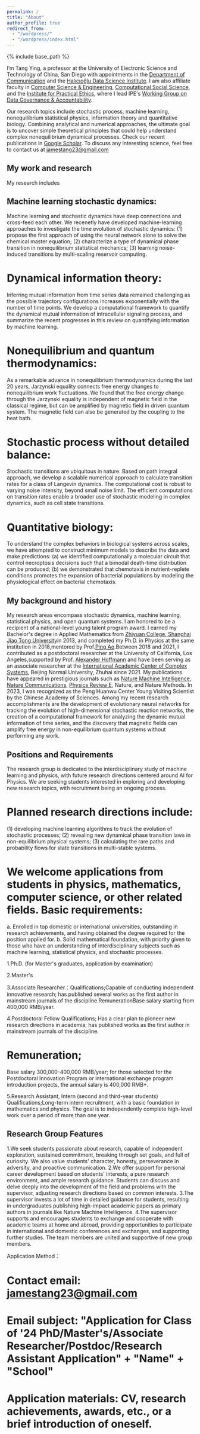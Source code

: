 ```yaml
---
permalink: /
title: "About"
author_profile: true
redirect_from: 
  - "/wordpress/"
  - "/wordpress/index.html"
---
```


{% include base_path %}

I’m Tang Ying, a professor at the University of Electronic Science and Technology of China, San Diego with appointments in the [Department of Communication](https://communication.ucsd.edu) and the [Halıcıoğlu Data Science Institute](https://datascience.ucsd.edu). I am also affiliate faculty in [Computer Science & Engineering](https://cse.ucsd.edu), [Computational Social Science](https://css.ucsd.edu), and the [Institute for Practical Ethics](https://ipe.ucsd.edu), where I lead IPE's [Working Group on Data Governance & Accountability](https://ipe.ucsd.edu/research/data-science.html). 

Our research topics include stochastic process, machine learning, nonequilibrium statistical physics, information theory and quantitative biology. Combining analytical and numerical approaches, the ultimate goal is to uncover simple theoretical principles that could help understand complex nonequilibrium dynamical processes.
Check our recent publications in [Google Scholar](https://scholar.google.com/citations?user=-5bbqWsAAAAJ&hl=en). To discuss any interesting science, feel free to contact us at [jamestang23@gmail.com](jamestang23@gmail.com)


## My work and research
My research includes

## Machine learning stochastic dynamics:
Machine learning and stochastic dynamics have deep connections and cross-feed each other. We recenetly have developed machine-learning approaches to investigate the time evolution of stochastic dynamics: (1) propose the first approach of using the neural network alone to solve the chemical master equation; (2) characterize a type of dynamical phase transition in nonequilibrium statistical mechanics; (3) learning noise-induced transitions by multi-scaling reservoir computing.

# Dynamical information theory:
Inferring mutual information from time series data remained challenging as the possible trajectory configurations increases exponentially with the number of time points. We develop a computational framework to quantify the dynamical mutual information of intracellular signaling process, and summarize the recent progresses in this review on quantifying information by machine learning.

# Nonequilibrium and quantum thermodynamics:
As a remarkable advance in nonequilibrium thermodynamics during the last 20 years, Jarzynski equality connects free energy changes to nonequilibrium work fluctuations. We found that the free energy change through the Jarzynski equality is independent of magnetic field in the classical regime, but can be amplified by magnetic field in driven quantum system. The magnetic field can also be generated by the coupling to the heat bath.

# Stochastic process without detailed balance:
Stochastic transitions are ubiquitous in nature. Based on path integral approach, we develop a scalable numerical approach to calculate transition rates for a class of Langevin dynamics. The computational cost is robust to varying noise intensity, beyond small noise limit. The efficient computations on transition rates enable a broader use of stochastic modeling in complex dynamics, such as cell state transitions.

# Quantitative biology:
To understand the complex behaviors in biological systems across scales, we have attempted to construct minimum models to describe the data and make predictions: (a) we identified computationally a molecular circuit that control necroptosis decisions such that a bimodal death-time distribution can be produced; (b) we demonstrated that chemotaxis in nutrient-replete conditions promotes the expansion of bacterial populations by modeling the physiological effect on bacterial chemotaxis.

## My background and history
My research areas encompass stochastic dynamics, machine learning, statistical physics, and open quantum systems. I am honored to be a recipient of a national-level young talent program award. I earned my Bachelor's degree in Applied Mathematics from [Zhiyuan College, Shanghai Jiao Tong University](https://zhiyuan.sjtu.edu.cn/html/zhiyuan/)in 2013, and completed my Ph.D. in Physics at the same institution in 2018,mentored by Prof.[Ping Ao](https://scholar.google.com/citations?user=JQyz-BoAAAAJ&hl=en).Between 2018 and 2021, I contributed as a postdoctoral researcher at the University of California, Los Angeles,supported by Prof. [Alexander Hoffmann](https://www.signalingsystems.ucla.edu/) and have been serving as an associate researcher at the [International Academic Center of Complex Systems](https://zkgyy.bnu.edu.cn/), Beijing Normal University, Zhuhai since 2021. My publications have appeared in prestigious journals such as [Nature Machine Intelligence](https://www.nature.com/natmachintell/), [Nature Communications](https://www.nature.com/ncomms/), [Physics Review E](https://journals.aps.org/pre/), Nature, and Nature Methods. In 2023, I was recognized as the Peng Huanwu Center Young Visiting Scientist by the Chinese Academy of Sciences. Among my recent research accomplishments are the development of evolutionary neural networks for tracking the evolution of high-dimensional stochastic reaction networks, the creation of a computational framework for analyzing the dynamic mutual information of time series, and the discovery that magnetic fields can amplify free energy in non-equilibrium quantum systems without performing any work.

## Positions and Requirements

The research group is dedicated to the interdisciplinary study of machine learning and physics, with future research directions centered around AI for Physics. We are seeking students interested in exploring and developing new research topics, with recruitment being an ongoing process. 
# Planned research directions include:

(1) developing machine learning algorithms to track the evolution of stochastic processes; 
(2) revealing new dynamical phase transition laws in non-equilibrium physical systems;
(3) calculating the rare paths and probability flows for state transitions in multi-stable systems.

# We welcome applications from students in physics, mathematics, computer science, or other related fields. Basic requirements:
a. Enrolled in top domestic or international universities, outstanding in research achievements, and having obtained the degree required for the position applied for.
b. Solid mathematical foundation, with priority given to those who have an understanding of interdisciplinary subjects such as machine learning, statistical physics, and stochastic processes.

1.Ph.D. (for Master's graduates, application by examination)

2.Master's

3.Associate Researcher：Qualifications;Capable of conducting independent innovative research; has published several works as the first author in mainstream journals of the discipline.RemunerationBase salary starting from 400,000 RMB/year.

4.Postdoctoral Fellow Qualifications;
Has a clear plan to pioneer new research directions in academia; has published works as the first author in mainstream journals of the discipline.
# Remuneration;
Base salary 300,000-400,000 RMB/year; for those selected for the Postdoctoral Innovation Program or international exchange program introduction projects, the annual salary is 400,000 RMB+.

5.Research Assistant, Intern (second and third-year students)
Qualifications;Long-term intern recruitment, with a basic foundation in mathematics and physics. The goal is to independently complete high-level work over a period of more than one year.

## Research Group Features

1.We seek students passionate about research, capable of independent exploration, sustained commitment, breaking through set goals, and full of curiosity. We also value students' character, honesty, perseverance in adversity, and proactive communication.
2.We offer support for personal career development based on students' interests, a pure research environment, and ample research guidance. Students can discuss and delve deeply into the development of the field and problems with the supervisor, adjusting research directions based on common interests.
3.The supervisor invests a lot of time in detailed guidance for students, resulting in undergraduates publishing high-impact academic papers as primary authors in journals like Nature Machine Intelligence.
4.The supervisor supports and encourages students to exchange and cooperate with academic teams at home and abroad, providing opportunities to participate in international and domestic conferences and exchanges, and supporting further studies. The team members are united and supportive of new group members.

Application Method：

# Contact email:  [jamestang23@gmail.com](jamestang23@gmail.com)
# Email subject: "Application for Class of '24 PhD/Master's/Associate Researcher/Postdoc/Research Assistant Application" + "Name" + "School"
# Application materials: CV, research achievements, awards, etc., or a brief introduction of oneself.
